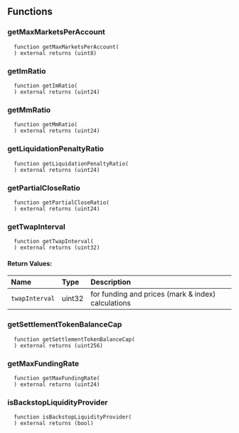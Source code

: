 
## Functions
### getMaxMarketsPerAccount
```solidity
  function getMaxMarketsPerAccount(
  ) external returns (uint8)
```




### getImRatio
```solidity
  function getImRatio(
  ) external returns (uint24)
```




### getMmRatio
```solidity
  function getMmRatio(
  ) external returns (uint24)
```




### getLiquidationPenaltyRatio
```solidity
  function getLiquidationPenaltyRatio(
  ) external returns (uint24)
```




### getPartialCloseRatio
```solidity
  function getPartialCloseRatio(
  ) external returns (uint24)
```




### getTwapInterval
```solidity
  function getTwapInterval(
  ) external returns (uint32)
```



#### Return Values:
| Name                           | Type          | Description                                                                  |
| :----------------------------- | :------------ | :--------------------------------------------------------------------------- |
|`twapInterval` | uint32 | for funding and prices (mark & index) calculations
### getSettlementTokenBalanceCap
```solidity
  function getSettlementTokenBalanceCap(
  ) external returns (uint256)
```




### getMaxFundingRate
```solidity
  function getMaxFundingRate(
  ) external returns (uint24)
```




### isBackstopLiquidityProvider
```solidity
  function isBackstopLiquidityProvider(
  ) external returns (bool)
```





